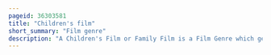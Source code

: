 ```yaml
---
pageid: 36303581
title: "Children's film"
short_summary: "Film genre"
description: "A Children's Film or Family Film is a Film Genre which generally relates to Children in the Context of Home and Family. Children's Films are specifically made for Children and not necessarily for a general Audience while Family Films are made to a Wider Appeal with a general Audience in Mind. Children's Films come in several major Genres like Realism, Fantasy, Adventure, War, Musicals, Comedy, and literary Adaptations."
---
```

